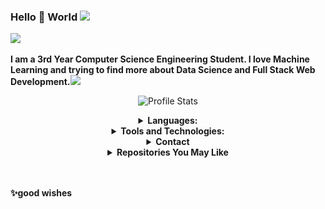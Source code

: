 ### Hello 👋 World <img src="https://github.com/TheDudeThatCode/TheDudeThatCode/blob/master/Assets/Earth.gif" width="24px">

![](https://komarev.com/ghpvc/?username=shsarv&color=blue&style=flat-square&label=PROFILE+VIEWS)

**I am a 3rd Year Computer Science Engineering Student. I love Machine Learning and trying to find more about Data Science and Full Stack Web Development.**<img src="https://media.giphy.com/media/WUlplcMpOCEmTGBtBW/giphy.gif" width="30">

<p align="center">
  <img src="https://github-readme-stats.vercel.app/api?username=shsarv&show_icons=true&hide_border=false&text_color=641e16&icon_color=145a32&bg_color=eaecee&title_color=ee0bf5" alt="Profile Stats"/><br>
</p>

<details align="center">
    <summary align="center"><strong>Languages:</strong></summary>
     <table align="center">
         <tr align="center">
            <td  align = "center"><img src="https://i.ibb.co/sqwPMvX/python.png" alt="python" border="0"><br>Python</td>
             <td  align = "center"><img src="https://img.icons8.com/color/24/000000/c-programming.png"/><br>C</td>
             <td  align = "center"><img src="https://i.ibb.co/Z243jtW/java.png" alt="java" border="0"><br>Java</td>
             <td  align = "center"><img src="re/php.png"alt="tf" border="0" height=30><br>PHP</td>
         </tr>
         <tr align="center">
             <td  align = "center"><img src="https://img.icons8.com/color/24/000000/javascript.png"/><br>JavaScript</td>
             <td  align = "center"><img src="https://img.icons8.com/color/24/000000/html-5.png"/><br>HTML5</td>
             <td  align = "center"><img src="https://img.icons8.com/color/24/000000/css3.png"/><br>CSS3</td>
             <td  align = "center"><img src="https://img.icons8.com/ios-filled/24/000000/mysql-logo.png"/><br>SQL</td>
         </tr>
     </table>
  <p align="center">
  <img src="https://github-readme-stats.vercel.app/api/top-langs/?username=shsarv&layout=compact&show=javascript&show_icons=true&theme=dark" alt="Profile Stats"/><br>
</p>
</details>
 <details align="center">
    <summary align="center"><strong>Tools and Technologies:</strong></summary>
     <table align="center">
         <tr align="center">
             <td  align = "center"><img src="https://i.ibb.co/f2Svrpk/opencv.png" alt="opencv" border="0"><br>OpenCV</td>
             <td  align = "center"><img src="https://www.kubeflow.org/docs/images/logos/TensorFlow.png" alt="tf" border="0" height=30><br>Tensorflow</td>
             <td  align = "center"><img src="re/sklearn.jpg" alt="tf" border="0" height=30><br>Scikit learn</td>
             <td  align = "center"><img src="re/keras.png" alt="tf" border="0" height=30><br>Keras</td>
             <td  align = "center"><img src="re/scipy.png" alt="tf" border="0" height=30><br>Scipy</td>
             <td  align = "center"><img src="re/seaborn.png" alt="tf" border="0" height=30><br>seaborn</td>
             <td  align = "center"><img src="re/ipython.png" alt="tf" border="0" height=30><br>ipython</td>
         </tr>
         <tr align="center">
             <td  align = "center"><img src="https://www.kubeflow.org/docs/images/logos/Jupyter.png" alt="jupyter" border="0" height=30><br>Jupyter Notebook</td>
             <td  align = "center"><img src="https://img.icons8.com/color/24/000000/git.png"/><br>Git</td>
            <td  align = "center"><img src="https://img.icons8.com/ios-glyphs/24/000000/github.png"/><br>GitHub</td>
             <td  align = "center"><img src="re/pandas.png" alt="tf" border="0" height=30><br>pandas</td>
             <td  align = "center"><img src="re/numpy.png" alt="tf" border="0" height=30><br>numpy</td>
             <td  align = "center"><img src="re/anoconda.png" alt="tf" border="0" height=30><br>Anaconda</td>
             <td  align = "center"><img src="re/matplotlib.png" alt="tf" border="0" height=30><br>matplotlib</td>
         </tr>
         <tr align="center">
             <td  align = "center"><img src="https://cdn4.iconfinder.com/data/icons/logos-3/600/React.js_logo-512.png" height=30/><br>React.js</td>
             <td  align = "center"><img src="re/node.jpg" alt="tf" border="0" height=30><br>node js</td> 
             <td  align = "center"><img src="re/spyder.png" alt="tf" border="0" height=30><br>spyder</td>
             <td  align = "center"><img src="re/pycharm.jpg" alt="tf" border="0" height=30><br>pycharm</td>
             <td  align = "center"><img src="re/intellij.jpg" alt="tf" border="0" height=30><br>intellij</td>
             <td  align = "center"><img src="re/vscode.jpg" alt="tf" border="0" height=30><br>vscode</td>
             <td  align = "center"><img src="re/flask.png" alt="tf" border="0" height=30><br>flask</td>  
         </tr>
         <tr align="center">
         </tr>
     </table>
        </details>
        
<details align="center">
<summary align="center"><strong>Contact</strong></summary></br>



| [<img src="https://raw.githubusercontent.com/shsarv/shsarv/master/github.png" alt="github logo" width="34">](https://github.com/shsarv) |  [<img src="https://raw.githubusercontent.com/shsarv/shsarv/master/twitter.png" alt="twitter logo" width="34">](https://twitter.com/sarveshroli) |  [<img src="https://raw.githubusercontent.com/shsarv/shsarv/master/linkedin.jpeg" alt="linkedin logo" width="24">](https://www.linkedin.com//in/sarvesh-kumar-sharma-869a1b185/) |  [<img src="https://raw.githubusercontent.com/shsarv/shsarv/master/gmail.jpeg" alt="gmail logo" width="24">](shsarv2001@gmail.com) |  [<img src="https://raw.githubusercontent.com/shsarv/shsarv/master/hackerrank.jpg" alt="hackerrank logo" width="24">](https://www.hackerrank.com/_181500625) |  [<img src="https://raw.githubusercontent.com/shsarv/shsarv/master/Sourcerer.jpg" alt="Sourcerer logo" width="24">](https://sourcerer.io/shsarv) |  [<img src="https://raw.githubusercontent.com/shsarv/shsarv/master/Annotation%202020-08-22%20144739.jpg" alt="gitstats logo" width="24">](https://gitstats.me/shsarv) 
|---|---|---|---|---|---|---|


</details>

<details>
    <summary align="center"><strong>Repositories You May Like</strong></summary></br>

<a href="https://github.com/OddExtension5/repo-search-app">
  <img align="left" src="https://github-readme-stats.vercel.app/api/pin/?username=shsarv&repo=machine-learning-Projects" />
</a>
<a href="https://github.com/OddExtension5/Analyzing-Baseball-Statistics">
  <img align="left" src="https://github-readme-stats.vercel.app/api/pin/?username=shsarv&repo=Diabetes-prediction" />
</a>
    
</details>


<!-- 🔭 I’m currently working on Machine Learning Based Projects.
- 🌱 I’m currently learning Data Science | Full Stack Web development | Machine Learning.
- 👯 I’m looking to collaborate  on Machine Learning and Web Development Projects.<img src="https://media.giphy.com/media/WUlplcMpOCEmTGBtBW/giphy.gif" width="30">
- 🤔 I’m looking for help in Backend Development.
- 💬 Ask me about Data Science.I will try to help you as much as I can
- ⚡ Quote : You perform the obligatory duties, for action is superior to inaction. And, through inaction, even the maintenance of your body will not be possible.
- 📫 How to reach me: .... 
Reach me -<img src="https://media.giphy.com/media/VgCDAzcKvsR6OM0uWg/giphy.gif" width="30">   -->


<br>
<br>


**✨good wishes**
